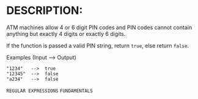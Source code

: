 # DESCRIPTION:

ATM machines allow 4 or 6 digit PIN codes and PIN codes cannot contain anything but exactly 4 digits or exactly 6 digits.

If the function is passed a valid PIN string, return `true`, else return `false`.

Examples (Input --> Output)

```
"1234"   -->  true
"12345"  -->  false
"a234"   -->  false
```

`REGULAR EXPRESSIONS` `FUNDAMENTALS`
